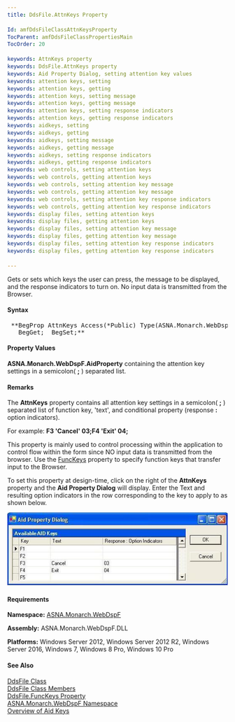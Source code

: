 ```yaml
---
title: DdsFile.AttnKeys Property

Id: amfDdsFileClassAttnKeysProperty
TocParent: amfDdsFileClassPropertiesMain
TocOrder: 20

keywords: AttnKeys property
keywords: DdsFile.AttnKeys property
keywords: Aid Property Dialog, setting attention key values
keywords: attention keys, setting
keywords: attention keys, getting
keywords: attention keys, setting message
keywords: attention keys, getting message
keywords: attention keys, setting response indicators
keywords: attention keys, getting response indicators
keywords: aidkeys, setting
keywords: aidkeys, getting
keywords: aidkeys, setting message
keywords: aidkeys, getting message
keywords: aidkeys, setting response indicators
keywords: aidkeys, getting response indicators
keywords: web controls, setting attention keys
keywords: web controls, getting attention keys
keywords: web controls, setting attention key message
keywords: web controls, getting attention key message
keywords: web controls, setting attention key response indicators
keywords: web controls, getting attention key response indicators
keywords: display files, setting attention keys
keywords: display files, getting attention keys
keywords: display files, setting attention key message
keywords: display files, getting attention key message
keywords: display files, setting attention key response indicators
keywords: display files, getting attention key response indicators

---
```


Gets or sets which keys the user can press, the message to be displayed, and the response indicators to turn on. No input data is transmitted from the Browser.

#### Syntax
<pre class="prettyprint"> **BegProp AttnKeys Access(*Public) Type(ASNA.Monarch.WebDspF.AidProperty)
   BegGet;  BegSet;** </pre>

#### Property Values
**ASNA.Monarch.WebDspF.AidProperty** containing the attention key settings in a semicolon( **;** ) separated list.

#### Remarks
The **AttnKeys** property contains all attention key settings in a semicolon( **;** ) separated list of function key, 'text', and conditional property (response **:** option indicators).

For example: **F3 'Cancel' 03;F4 'Exit' 04;** 

This property is mainly used to control processing within the application to control flow within the form since NO input data is transmitted from the browser. Use the [ FuncKeys](amfDdsFileClassFuncKeysProperty.html) property to specify function keys that transfer input to the Browser.

To set this property at design-time, click on the right of the **AttnKeys** property and the **Aid Property Dialog** will display. Enter the Text and resulting option indicators in the row corresponding to the key to apply to as shown below.

![](Images/AttnKeySet.jpg) 

#### Requirements
**Namespace:** [ASNA.Monarch.WebDspF](amfWebDspFNamespace.html)

**Assembly:** ASNA.Monarch.WebDspF.DLL

**Platforms:** Windows Server 2012, Windows Server 2012 R2, Windows Server 2016, Windows 7, Windows 8 Pro, Windows 10 Pro

#### See Also
[DdsFile Class](amfDdsFileClass.html) <br clear="none" /> [DdsFile Class Members](amfDdsFileClassMembers.html) <br clear="none" /> [ DdsFile.FuncKeys Property](amfDdsFileClassFuncKeysProperty.html) <br clear="none" /> [ ASNA.Monarch.WebDspF Namespace](amfWebDspFNamespace.html) <br clear="none" /> [Overview of Aid Keys](amfconOverviewofAidKeys.html) 
